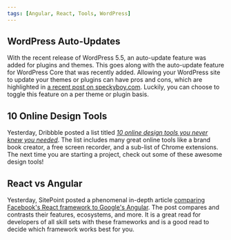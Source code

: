 ```yaml
---
tags: [Angular, React, Tools, WordPress]
---
```


## WordPress Auto-Updates

With the recent release of WordPress 5.5, an auto-update feature was added for plugins and themes. This goes along with the auto-update feature for WordPress Core that was recently added. Allowing your WordPress site to update your themes or plugins can have pros and cons, which are highlighted in [a recent post on speckyboy.com](https://speckyboy.com/should-you-use-wordpress-auto-updates/). Luckily, you can choose to toggle this feature on a per theme or plugin basis.

## 10 Online Design Tools

Yesterday, Dribbble posted a list titled *[10 online design tools you never knew you needed](https://dribbble.com/stories/2020/08/24/online-graphic-web-design-tools)*. The list includes many great online tools like a brand book creator, a free screen recorder, and a sub-list of Chrome extensions. The next time you are starting a project, check out some of these awesome design tools!

## React vs Angular

Yesterday, SitePoint posted a phenomenal in-depth article [comparing Facebook's React framework to Google's Angular](https://www.sitepoint.com/react-vs-angular/). The post compares and contrasts their features, ecosystems, and more. It is a great read for developers of all skill sets with these frameworks and is a good read to decide which framework works best for you.